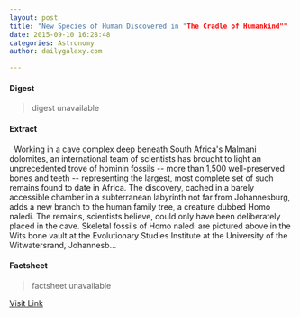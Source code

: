 ```yaml
---
layout: post
title: "New Species of Human Discovered in "The Cradle of Humankind""
date: 2015-09-10 16:28:48
categories: Astronomy
author: dailygalaxy.com

---
```



#### Digest
>digest unavailable

#### Extract
>    Working in a cave complex deep beneath South Africa's Malmani dolomites, an international team of scientists has brought to light an unprecedented trove of hominin fossils -- more than 1,500 well-preserved bones and teeth -- representing the largest, most complete set of such remains found to date in Africa. The discovery, cached in a barely accessible chamber in a subterranean labyrinth not far from Johannesburg, adds a new branch to the human family tree, a creature dubbed Homo naledi. The remains, scientists believe, could only have been deliberately placed in the cave. Skeletal fossils of Homo naledi are pictured above in the Wits bone vault at the Evolutionary Studies Institute at the University of the Witwatersrand, Johannesb...

#### Factsheet
>factsheet unavailable

[Visit Link](http://www.dailygalaxy.com/my_weblog/2015/09/new-species-of-human-discovered-in-the-cradle-of-humankind-bodies-were-deliberately-placed-in-a-cave.html)


